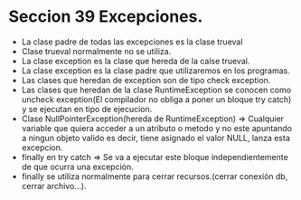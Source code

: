 # Seccion 39 Excepciones.
- La clase padre de todas las excepciones es la clase trueval
- Clase trueval normalmente no se utiliza.
- La clase exception es la clase que hereda de la calse trueval.
- La clase exception es la clase padre que utilizaremos en los programas.
- Las clases que heredan de exception son de tipo check exception.
- Las clases que heredan de la clase RuntimeException se conocen como 
uncheck exception(El compilador no obliga a poner un bloque try catch)
y se ejecutan en tipo de ejecucion.
- Clase NullPointerException(hereda de RuntimeException) => Cualquier variable que quiera acceder a un
atributo o metodo y no este apuntando a ningun objeto valido es decir, tiene asignado el valor NULL, lanza
esta excepcion. 
- finally en try catch => Se va a ejecutar este bloque independientemente de que ocurra una excepción.
- finally se utiliza normalmente para cerrar recursos.(cerrar conexión db, cerrar archivo...).